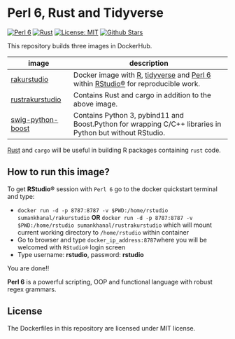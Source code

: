 # Perl 6, Rust and Tidyverse

[![Perl 6](https://img.shields.io/badge/Perl%206-2018.10-blue.svg?longCache=true&style=for-the-badge)](https://rakudo.perl6.org/downloads/star/)
[![Rust](https://img.shields.io/badge/Rust-1.31.0-green.svg?longCache=true&style=for-the-badge)](https://www.rust-lang.org/en-US/)
[![License: MIT](https://img.shields.io/github/license/sumandoc/P6RStudio.svg)](https://github.com/sumandoc/P6RStudio/blob/master/LICENSE)
[![Github Stars](https://img.shields.io/github/stars/sumandoc/P6RStudio.svg?style=social&label=Github)](https://github.com/sumandoc/P6RStudio)

This repository builds three images in DockerHub.


image            | description                               
---------------- | -----------------------------------------
[rakurstudio](https://hub.docker.com/r/sumankhanal/rakurstudio) | Docker image with [R](https://www.r-project.org/), [tidyverse](https://www.tidyverse.org/) and [Perl 6](https://perl6.org/) within [RStudio®](https://www.rstudio.com/) for reproducible work.
[rustrakurstudio](https://hub.docker.com/r/sumankhanal/rustrakurstudio) | Contains Rust and cargo in addition to the above image.
[swig-python-boost](https://hub.docker.com/r/sumankhanal/swig-python-boost) | Contains Python 3, pybind11 and Boost.Python for wrapping C/C++ libraries in Python but without RStudio.


[Rust](https://www.rust-lang.org/en-US/) and `cargo` will be useful in building R packages containing `rust` code.


## How to run this image?

To get **RStudio®** session with `Perl 6` go to the docker quickstart terminal and type:

+ `docker run -d -p 8787:8787 -v $PWD:/home/rstudio sumankhanal/rakurstudio` **OR** `docker run -d -p 8787:8787 -v $PWD:/home/rstudio sumankhanal/rustrakurstudio` which will mount current working directory to `/home/rstudio`   within container
+ Go to browser and type `docker_ip_address:8787`where you will be welcomed with `RStudio®` login screen
+ Type username: **rstudio**, password: **rstudio**

You are done!!

**Perl 6** is a powerful scripting, OOP and functional language with robust regex grammars.


## License ##

The Dockerfiles in this repository are licensed under MIT license.

